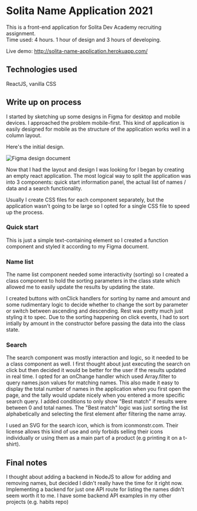 # Solita Name Application 2021

This is a front-end application for Solita Dev Academy recruiting assignment.  
Time used: 4 hours. 1 hour of design and 3 hours of developing.

Live demo: http://solita-name-application.herokuapp.com/

## Technologies used

ReactJS, vanilla CSS

## Write up on process

I started by sketching up some designs in Figma for desktop and mobile devices. I approached the problem mobile-first. This kind of application is easily designed for mobile as the structure of the application works well in a column layout.

Here's the initial design.

![Figma design document](https://i.ibb.co/pf1nRyx/solita-figma-sketch.png)

Now that I had the layout and design I was looking for I began by creating an empty react application. The most logical way to split the application was into 3 components: quick start information panel, the actual list of names / data and a search functionality.

Usually I create CSS files for each component separately, but the application wasn't going to be large so I opted for a single CSS file to speed up the process.

### Quick start

This is just a simple text-containing element so I created a function component and styled it according to my Figma document.

### Name list

The name list component needed some interactivity (sorting) so I created a class component to hold the sorting parameters in the class state which allowed me to easily update the results by updating the state.

I created buttons with onClick handlers for sorting by name and amount and some rudimentary logic to decide whether to change the sort by parameter or switch between ascending and descending. Rest was pretty much just styling it to spec. Due to the sorting happening on click events, I had to sort intially by amount in the constructor before passing the data into the class state.

### Search

The search component was mostly interaction and logic, so it needed to be a class component as well. I first thought about just executing the search on click but then decided it would be better for the user if the results updated in real time. I opted for an onChange handler which used Array.filter to query names.json values for matching names. This also made it easy to display the total number of names in the application when you first open the page, and the tally would update nicely when you entered a more specific search query. 
I added conditions to only show "Best match" if results were between 0 and total names. The "Best match" logic was just sorting the list alphabetically and selecting the first element after filtering the name array.

I used an SVG for the search icon, which is from iconmonstr.com. Their license allows this kind of use and only forbids selling their icons individually or using them as a main part of a product (e.g printing it on a t-shirt).

## Final notes

I thought about adding a backend in NodeJS to allow for adding and removing names, but decided I didn't really have the time for it right now. Implementing a backend for just one API route for listing the names didn't seem worth it to me. I have some backend API examples in my other projects (e.g. habits repo)
